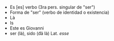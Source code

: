 - Es	[es]	verbo (3ra pers. singular de "ser")  
- Forma de "ser" (verbo de identidad o existencia)
- Là
- Is
- Este es Giovanni
- ser (là), sido (đã là)	Lat. *esse*